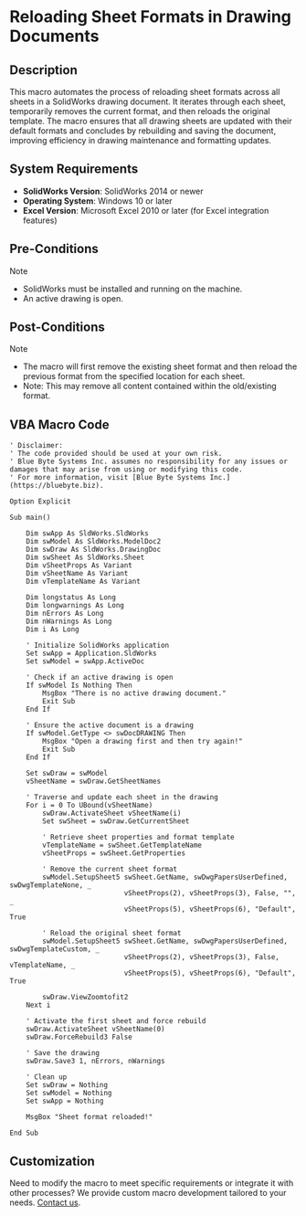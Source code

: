 # Reloading Sheet Formats in Drawing Documents

## Description
This macro automates the process of reloading sheet formats across all sheets in a SolidWorks drawing document. It iterates through each sheet, temporarily removes the current format, and then reloads the original template. The macro ensures that all drawing sheets are updated with their default formats and concludes by rebuilding and saving the document, improving efficiency in drawing maintenance and formatting updates.

## System Requirements
- **SolidWorks Version**: SolidWorks 2014 or newer
- **Operating System**: Windows 10 or later
- **Excel Version**: Microsoft Excel 2010 or later (for Excel integration features)

## Pre-Conditions
> [!NOTE]
> - SolidWorks must be installed and running on the machine.
> - An active drawing is open.

## Post-Conditions
> [!NOTE]
> - The macro will first remove the existing sheet format and then reload the previous format from the specified location for each sheet.
> - Note: This may remove all content contained within the old/existing format.

 
## VBA Macro Code

```vbnet
' Disclaimer:
' The code provided should be used at your own risk.  
' Blue Byte Systems Inc. assumes no responsibility for any issues or damages that may arise from using or modifying this code.  
' For more information, visit [Blue Byte Systems Inc.](https://bluebyte.biz).

Option Explicit

Sub main()

    Dim swApp As SldWorks.SldWorks
    Dim swModel As SldWorks.ModelDoc2
    Dim swDraw As SldWorks.DrawingDoc
    Dim swSheet As SldWorks.Sheet
    Dim vSheetProps As Variant
    Dim vSheetName As Variant
    Dim vTemplateName As Variant

    Dim longstatus As Long
    Dim longwarnings As Long
    Dim nErrors As Long
    Dim nWarnings As Long
    Dim i As Long

    ' Initialize SolidWorks application
    Set swApp = Application.SldWorks
    Set swModel = swApp.ActiveDoc

    ' Check if an active drawing is open
    If swModel Is Nothing Then
        MsgBox "There is no active drawing document."
        Exit Sub
    End If
    
    ' Ensure the active document is a drawing
    If swModel.GetType <> swDocDRAWING Then
        MsgBox "Open a drawing first and then try again!"
        Exit Sub
    End If

    Set swDraw = swModel
    vSheetName = swDraw.GetSheetNames

    ' Traverse and update each sheet in the drawing
    For i = 0 To UBound(vSheetName)
        swDraw.ActivateSheet vSheetName(i)
        Set swSheet = swDraw.GetCurrentSheet
        
        ' Retrieve sheet properties and format template
        vTemplateName = swSheet.GetTemplateName
        vSheetProps = swSheet.GetProperties
        
        ' Remove the current sheet format
        swModel.SetupSheet5 swSheet.GetName, swDwgPapersUserDefined, swDwgTemplateNone, _
                            vSheetProps(2), vSheetProps(3), False, "", _
                            vSheetProps(5), vSheetProps(6), "Default", True
                            
        ' Reload the original sheet format
        swModel.SetupSheet5 swSheet.GetName, swDwgPapersUserDefined, swDwgTemplateCustom, _
                            vSheetProps(2), vSheetProps(3), False, vTemplateName, _
                            vSheetProps(5), vSheetProps(6), "Default", True
                            
        swDraw.ViewZoomtofit2
    Next i

    ' Activate the first sheet and force rebuild
    swDraw.ActivateSheet vSheetName(0)
    swDraw.ForceRebuild3 False
    
    ' Save the drawing
    swDraw.Save3 1, nErrors, nWarnings

    ' Clean up
    Set swDraw = Nothing
    Set swModel = Nothing
    Set swApp = Nothing

    MsgBox "Sheet format reloaded!"

End Sub
```

## Customization
Need to modify the macro to meet specific requirements or integrate it with other processes? We provide custom macro development tailored to your needs. [Contact us](https://bluebyte.biz/contact).